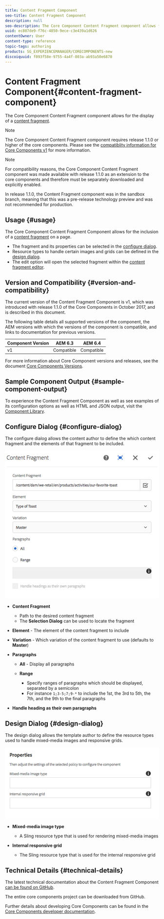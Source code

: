 ```yaml
---
title: Content Fragment Component
seo-title: Content Fragment Component
description: null
seo-description: The Core Component Content Fragment component allows for the display of a content fragment.
uuid: ec807de9-f76c-4850-9ece-c3e439a1d626
contentOwner: User
content-type: reference
topic-tags: authoring
products: SG_EXPERIENCEMANAGER/CORECOMPONENTS-new
discoiquuid: f093f58e-9755-4a4f-803a-ab93a50e6870
---
```


# Content Fragment Component{#content-fragment-component}

The Core Component Content Fragment component allows for the display of a [content fragment](https://helpx.adobe.com/experience-manager/6-4/assets/using/content-fragments.html).

>[!NOTE]
>
>The Core Component Content Fragment component requires release 1.1.0 or higher of the core components. Please see the [compatiblity information for Core Components v1](versions.md#main-pars_title_236368006) for more information.

>[!NOTE]
>
>For compatibility reasons, the Core Component Content Fragment component was made available with release 1.1.0 as an extension to the core components and therefore must be separately downloaded and explicitly enabled. 
>
>In release 1.1.0, the Content Fragment component was in the sandbox branch, meaning that this was a pre-release technology preview and was not recommended for production.

## Usage {#usage}

The Core Component Content Fragment Component allows for the inclusion of a [content fragment](https://helpx.adobe.com/experience-manager/6-4/assets/using/content-fragments.html) on a page.

* The fragment and its properties can be selected in the [configure dialog](content-fragment-component.md#main-pars_title_1002684262).
* Resource types to handle certain images and grids can be defined in the [design dialog](#contentbody_title_277392253).
* The edit option will open the selected fragment within the [content fragment editor](https://helpx.adobe.com/experience-manager/6-4/assets/using/content-fragments-editor.html).

## Version and Compatibility {#version-and-compatibility}

The current version of the Content Fragment Component is v1, which was introduced with release 1.1.0 of the Core Components in October 2017, and is described in this document.

The following table details all supported versions of the component, the AEM versions with which the versions of the component is compatible, and links to documentation for previous versions.

|Component Version|AEM 6.3|AEM 6.4|
|--- |--- |--- |
|v1|Compatible|Compatible|

For more information about Core Component versions and releases, see the document [Core Components Versions](versions.md).

## Sample Component Output {#sample-component-output}

To experience the Content Fragment Component as well as see examples of its configuration options as well as HTML and JSON output, visit the [Component Library](http://opensource.adobe.com/aem-core-wcm-components/library/content-fragment.html).

## Configure Dialog {#configure-dialog}

The configure dialog allows the content author to define the which content fragment and the elements of that fragment to be included.

![](assets/chlimage_1-87.png)

* **Content Fragment**

  * Path to the desired content fragment
  * The **Selection Dialog** can be used to locate the fragment

* **Element** - The element of the content fragment to include
* **Variation** - Which variation of the content fragment to use (defaults to **Master**)

* **Paragraphs**

  * **All** - Display all paragraphs
  * **Range**

    * Specify ranges of paragraphs which should be displayed, separated by a semicolon
    * For instance `1;3-5;7;9-*` to include the 1st, the 3rd to 5th, the 7th, and the 9th to the final paragraphs

* **Handle heading as their own paragraphs**

## Design Dialog {#design-dialog}

The design dialog allows the template author to define the resource types used to handle mixed-media images and responsive grids.

![](assets/chlimage_1-88.png)

* **Mixed-media image type**

  * A Sling resource type that is used for rendering mixed-media images

* **Internal responsive grid**

  * The Sling resource type that is used for the internal responsive grid

## Technical Details {#technical-details}

The latest technical documentation about the Content Fragment Component [can be found on GitHub](https://github.com/adobe/aem-core-wcm-components/blob/master/extension/contentfragment/content/src/content/jcr_root/apps/core/wcm/extension/components/contentfragment/v1/contentfragment).

The entire core components project can be downloaded from GitHub.

Further details about developing Core Components can be found in the [Core Components developer documentation](developing.md). 
